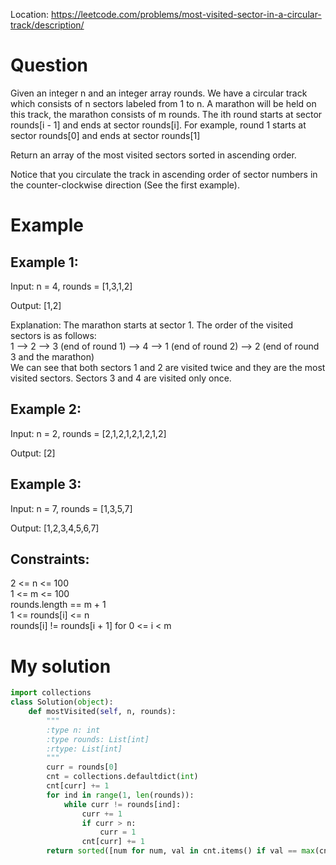 Location: https://leetcode.com/problems/most-visited-sector-in-a-circular-track/description/
# Question
Given an integer n and an integer array rounds. We have a circular track which consists of n sectors labeled from 1 to n. A marathon will be held on this track, the marathon consists of m rounds. The ith round starts at sector rounds[i - 1] and ends at sector rounds[i]. For example, round 1 starts at sector rounds[0] and ends at sector rounds[1]

Return an array of the most visited sectors sorted in ascending order.

Notice that you circulate the track in ascending order of sector numbers in the counter-clockwise direction (See the first example).
 
# Example

## Example 1:

Input: n = 4, rounds = [1,3,1,2]

Output: [1,2]

Explanation: The marathon starts at sector 1. The order of the visited sectors is as follows:\
1 --> 2 --> 3 (end of round 1) --> 4 --> 1 (end of round 2) --> 2 (end of round 3 and the marathon)\
We can see that both sectors 1 and 2 are visited twice and they are the most visited sectors. Sectors 3 and 4 are visited only once.

## Example 2:

Input: n = 2, rounds = [2,1,2,1,2,1,2,1,2]

Output: [2]
## Example 3:

Input: n = 7, rounds = [1,3,5,7]

Output: [1,2,3,4,5,6,7]
 

## Constraints:

2 <= n <= 100\
1 <= m <= 100\
rounds.length == m + 1\
1 <= rounds[i] <= n\
rounds[i] != rounds[i + 1] for 0 <= i < m
 

# My solution 
```python
import collections
class Solution(object):
    def mostVisited(self, n, rounds):
        """
        :type n: int
        :type rounds: List[int]
        :rtype: List[int]
        """
        curr = rounds[0]
        cnt = collections.defaultdict(int)
        cnt[curr] += 1
        for ind in range(1, len(rounds)):
            while curr != rounds[ind]:
                curr += 1
                if curr > n:
                    curr = 1
                cnt[curr] += 1
        return sorted([num for num, val in cnt.items() if val == max(cnt.values())])
```
